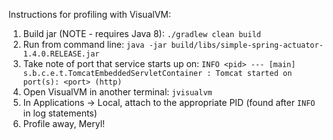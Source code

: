 Instructions for profiling with VisualVM:

1. Build jar (NOTE - requires Java 8): `./gradlew clean build`
2. Run from command line: `java -jar build/libs/simple-spring-actuator-1.4.0.RELEASE.jar`
3. Take note of port that service starts up on: `INFO <pid> --- [main] s.b.c.e.t.TomcatEmbeddedServletContainer : Tomcat started on port(s): <port> (http)`
4. Open VisualVM in another terminal: `jvisualvm`
5. In Applications -> Local, attach to the appropriate PID (found after `INFO` in log statements)
6. Profile away, Meryl!
